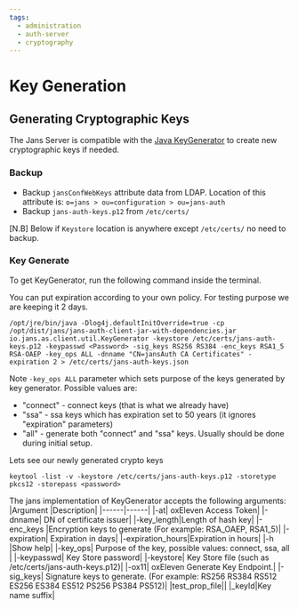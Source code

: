 ```yaml
---
tags:
  - administration
  - auth-server
  - cryptography
---
```


# Key Generation 

## Generating Cryptographic Keys

The Jans Server is compatible with the [Java KeyGenerator](https://docs.oracle.com/javase/7/docs/api/javax/crypto/KeyGenerator.html) to create new cryptographic keys if needed.

### Backup

* Backup `jansConfWebKeys` attribute data from LDAP. Location of this attribute is: `o=jans > ou=configuration > ou=jans-auth`
* Backup `jans-auth-keys.p12` from `/etc/certs/`

[N.B] Below if `Keystore` location is anywhere except `/etc/certs/` no need to backup.

### Key Generate
To get KeyGenerator, run the following command inside the terminal.

You can put expiration according to your own policy. For testing purpose we are keeping it 2 days.

```commandLine
/opt/jre/bin/java -Dlog4j.defaultInitOverride=true -cp /opt/dist/jans/jans-auth-client-jar-with-dependencies.jar io.jans.as.client.util.KeyGenerator -keystore /etc/certs/jans-auth-keys.p12 -keypasswd <Password> -sig_keys RS256 RS384 -enc_keys RSA1_5 RSA-OAEP -key_ops ALL -dnname "CN=jansAuth CA Certificates" -expiration 2 > /etc/certs/jans-auth-keys.json
```

Note `-key_ops ALL` parameter which sets purpose of the keys generated by key generator.
Possible values are:
- "connect" - connect keys (that is what we already have)
- "ssa" - ssa keys which has expiration set to 50 years (it ignores "expiration" parameters)
- "all" - generate both "connect" and "ssa" keys. Usually should be done during initial setup.

Lets see our newly generated crypto keys

```commandLine
keytool -list -v -keystore /etc/certs/jans-auth-keys.p12 -storetype pkcs12 -storepass <password>
```

The jans implementation of KeyGenerator accepts the following arguments:
|Argument	|Description|
|------|------|
|-at|	oxEleven Access Token|
|-dnname|	DN of certificate issuer|
|-key_length|Length of hash key|
|-enc_keys	|Encryption keys to generate (For example: RSA_OAEP, RSA1_5)|
|-expiration|	Expiration in days|
|-expiration_hours|Expiration in hours|
|-h	|Show help|
|-key_ops| Purpose of the key, possible values: connect, ssa, all |
|-keypasswd|	Key Store password|
|-keystore|	Key Store file (such as /etc/certs/jans-auth-keys.p12)|
|-ox11|	oxEleven Generate Key Endpoint.|
|-sig_keys|	Signature keys to generate. (For example: RS256 RS384 RS512 ES256 ES384 ES512 PS256 PS384 PS512)|
|test_prop_file||
|_keyId|Key name suffix|


